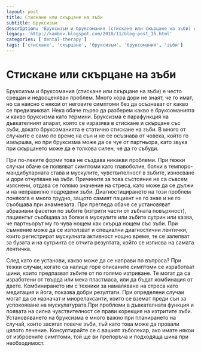 ```yaml
---
layout: post
title: Стискане или скърцане на зъби
subtitle: Бруксизъм
description: 'Бруксизъм и бруксомания (стискане или скърцане на зъби) е често срещан и недооценяван проблем. Много хора дори не знаят, че го имат, но са наясно с някои от неговите симптоми без да осъзнават от какво се предизвикват. Нека обаче първо да разберем какво е бруксоманията и какво бруксизма като термини. '
legacy: 'http://kambov.blogspot.com/2010/11/blog-post_16.html'
categories: ['dental-therapy']
tags: ['стискане', 'скърцане', 'бруксизъм', 'бруксомания', 'зъби']
---
```

# Стискане или скърцане на зъби

Бруксизъм и бруксомания (стискане или скърцане на зъби) е често срещан и недооценяван проблем. Много хора дори не знаят, че го имат, но са наясно с някои от неговите симптоми без да осъзнават от какво се предизвикват. Нека обаче първо да разберем какво е бруксоманията и какво бруксизма като термини. Бруксизма е парафункция на дъвкателният апарат, която се изразява в стискане и скърцане със зъби, докато бруксоманията е статично стискане на зъби. В много от случаите е само по време на сън и не се осъзнава от човека, който го извършва, но при бруксизма може да се чуе от партньора, като звука при скърцането може да е толкова силен, че да го събуди.

При по-леките форми това не създава никакви проблеми. При тежки случаи обаче се появяват симптоми като главоболие, болки в темпоро-мандибуларната става и мускулите, чувствителност в зъбите, износване и дори отчупване на зъби. Причините за това състояние не са съвсем изяснени, отдава се голямо значение на стреса, като може да се дължи и на неправилно подредени зъби. Диагностицирането на този проблем понякога е много трудно, защото самият пациент не го знае и не го съобщава при анамнезата. При прегледа обаче се установяват абразивни фасетки по зъбите (изтрити части от зъбната повърхност), пациентът съобщава за болки в мускулите или зъбите сутрин или казва, че партньорът му го чува нощем как скърца нощем със зъби. При съмнение може да се използват и специални диагностични лентички, които регистрират мускулната активност нощно време, те се залепват за бузата и на сутринта се отчита резултата, който се изписва на самата лентичка.

След като се установи, какво може да се направи по въпроса? При тежки случаи, когато са налице горе описаните симптоми се изработват шини, които предпазват зъбите от по голямо изтриване. Те могат да са изработени от твърда или мека пластмаса, или да бъдат комбинация от двете. Комбинирането им с техники за намаляване на стреса като медитация и йога, показва добри резултати. При определени случаи могат да се назначат и миорелаксанти, които се вземат преди сън за успокояване на мускулатурата.При проблеми в дъвкателната функция и появата на силна чувствителност се прави корекция на изтритите зъби. Установяването на бруксизма е много важно при планирането на случай, които засягат повече зъби, тъй като това може да провали цялото лечение. Консултирайте се с вашият зъболекар, ако имате някои от изброените симптоми, той ще ви препоръча и подходяща шина при необходимост.